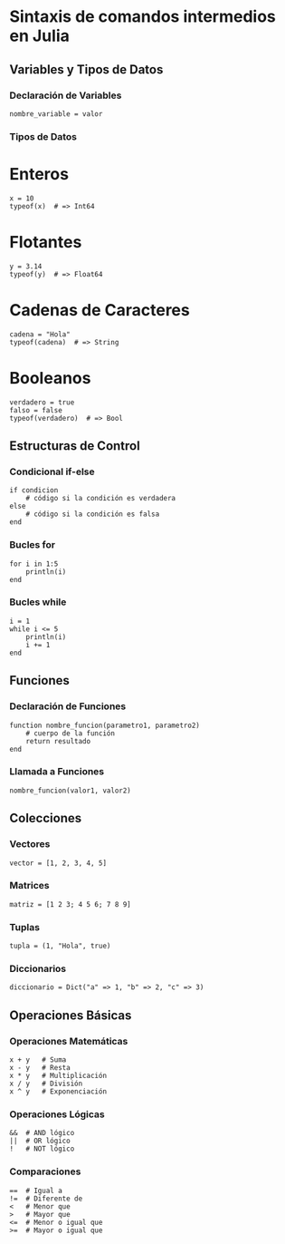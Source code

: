 # Sintaxis de comandos intermedios en Julia

## Variables y Tipos de Datos

### Declaración de Variables
`nombre_variable = valor`

### Tipos de Datos
# Enteros
```
x = 10
typeof(x)  # => Int64
```

# Flotantes
```
y = 3.14
typeof(y)  # => Float64
```

# Cadenas de Caracteres
```
cadena = "Hola"
typeof(cadena)  # => String
```

# Booleanos
```
verdadero = true
falso = false
typeof(verdadero)  # => Bool
```

## Estructuras de Control

### Condicional if-else
```
if condicion
    # código si la condición es verdadera
else
    # código si la condición es falsa
end
```

### Bucles for
```
for i in 1:5
    println(i)
end
```

### Bucles while
```
i = 1
while i <= 5
    println(i)
    i += 1
end
```

## Funciones

### Declaración de Funciones
```
function nombre_funcion(parametro1, parametro2)
    # cuerpo de la función
    return resultado
end
```

### Llamada a Funciones
```
nombre_funcion(valor1, valor2)
```
## Colecciones

### Vectores
```
vector = [1, 2, 3, 4, 5]
```
### Matrices
```
matriz = [1 2 3; 4 5 6; 7 8 9]
```
### Tuplas
```
tupla = (1, "Hola", true)
```
### Diccionarios
```
diccionario = Dict("a" => 1, "b" => 2, "c" => 3)
```
## Operaciones Básicas

### Operaciones Matemáticas
```
x + y   # Suma
x - y   # Resta
x * y   # Multiplicación
x / y   # División
x ^ y   # Exponenciación
```
### Operaciones Lógicas
```
&&  # AND lógico
||  # OR lógico
!   # NOT lógico
```
### Comparaciones
```
==  # Igual a
!=  # Diferente de
<   # Menor que
>   # Mayor que
<=  # Menor o igual que
>=  # Mayor o igual que
```